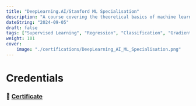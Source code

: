 ```yaml
---
title: "DeepLearning.AI/Stanford ML Specialisation"
description: "A course covering the theoretical basics of machine learning"
dateString: "2024-09-05"
draft: false
tags: ["Supervised Learning", "Regression", "Classification", "Gradient Descent", "Unsupervised Learning", "Recommender Systems", "Reinforcement Learning"]
weight: 101
cover:
    image: "./certifications/DeepLearning_AI_ML_Specialisation.png"
---
```


# Credentials
### 🔗 [Certificate](https://www.coursera.org/verify/specialization/J17R3HIC9CP9)
